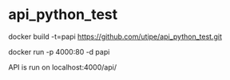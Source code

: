 # api_python_test
docker build -t=papi https://github.com/utipe/api_python_test.git


docker run -p 4000:80 -d papi

API is run on localhost:4000/api/
